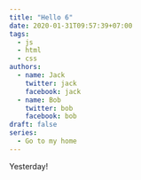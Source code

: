 ```yaml
---
title: "Hello 6"
date: 2020-01-31T09:57:39+07:00
tags:
  - js
  - html
  - css
authors:
  - name: Jack
    twitter: jack
    facebook: jack
  - name: Bob
    twitter: bob
    facebook: bob
draft: false
series:
  - Go to my home
---
```


Yesterday!
